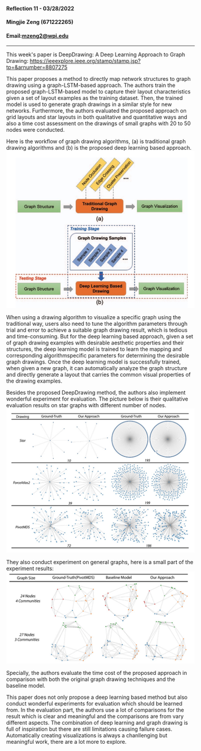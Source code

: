 #### Reflection 11 - 03/28/2022
#### Mingjie Zeng (671222265)
#### Email:mzeng2@wpi.edu
----

This week's paper is DeepDrawing: A Deep Learning Approach to Graph Drawing: https://ieeexplore.ieee.org/stamp/stamp.jsp?tp=&arnumber=8807275

This paper proposes a method to directly map network structures to graph drawing using a graph-LSTM-based approach. The authors train the proposed
graph-LSTM-based model to capture their layout characteristics given a set of layout examples as the training dataset. Then, the trained model is used to generate graph drawings in a
similar style for new networks. Furthermore, the authors evaluated the proposed approach on grid layouts and star layouts in both qualitative and quantitative ways and also a time cost assessment on the drawings of small graphs with 20 to 50 nodes were conducted.

Here is the workflow of graph drawing algorithms, (a) is traditional graph drawing algorithms and (b) is the proposed deep learning based approach.
![image](https://github.com/JasmineZZZ9/reflections-research/blob/main/pics/r11-workflow.jpg)

When using a drawing algorithm to visualize a specific graph using the traditional way, users also need to tune the algorithm parameters through
trial and error to achieve a suitable graph drawing result, which is tedious and time-consuming. But for the deep learning based approach, given a set of graph drawing examples with desirable aesthetic properties and their structures, the deep learning
model is trained to learn the mapping and corresponding algorithmspecific parameters for determining the desirable graph drawings. Once the deep learning model is successfully trained, when given a new graph, it can automatically analyze the graph
structure and directly generate a layout that carries the common visual properties of the drawing examples.

Besides the proposed DeepDrawing method, the authors also implement wonderful experiment for evaluation. The picture below is their qualitative evaluation results on star graphs with different number of nodes.
![image](https://github.com/JasmineZZZ9/reflections-research/blob/main/pics/r11-evaluzation.jpg)

They also conduct experiment on general graphs, here is a small part of the experiment results:
![image](https://github.com/JasmineZZZ9/reflections-research/blob/main/pics/r11-general.jpg)

Specially, the authors evaluate the time cost of the proposed approach in comparison with both the original graph drawing techniques and the baseline model.

This paper does not only propose a deep learning based method but also conduct wonderful experiments for evaluation which should be learned from. In the evaluation part, the authors use a lot of comparisons for the result which is clear and meaningful and the comparisons are from vary different aspects.
The combination of deep learning and graph drawing is full of inspiration but there are still limitations causing failure cases. Automatically creating visualizations is always a chanllenging but meaningful work, there are a lot more to explore.
